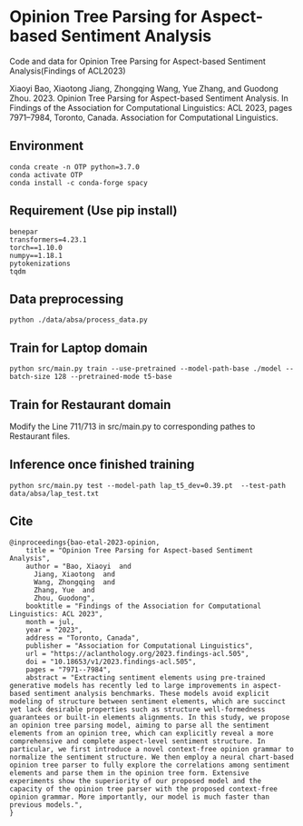 # Opinion Tree Parsing for Aspect-based Sentiment Analysis
Code and data for Opinion Tree Parsing for Aspect-based Sentiment Analysis(Findings of ACL2023)

Xiaoyi Bao, Xiaotong Jiang, Zhongqing Wang, Yue Zhang, and Guodong Zhou. 2023. Opinion Tree Parsing for Aspect-based Sentiment Analysis. In Findings of the Association for Computational Linguistics: ACL 2023, pages 7971–7984, Toronto, Canada. Association for Computational Linguistics.

## Environment
    conda create -n OTP python=3.7.0
    conda activate OTP
    conda install -c conda-forge spacy

## Requirement (Use pip install)
    benepar
    transformers=4.23.1 
    torch==1.10.0
    numpy==1.18.1 
    pytokenizations
    tqdm
## Data preprocessing 

    python ./data/absa/process_data.py
    

## Train for Laptop domain

    python src/main.py train --use-pretrained --model-path-base ./model --batch-size 128 --pretrained-mode t5-base


## Train for Restaurant domain 

Modify the Line 711/713 in src/main.py to corresponding pathes to Restaurant files. 
    
    
## Inference once finished training

    python src/main.py test --model-path lap_t5_dev=0.39.pt  --test-path data/absa/lap_test.txt
    
## Cite
    @inproceedings{bao-etal-2023-opinion,
        title = "Opinion Tree Parsing for Aspect-based Sentiment Analysis",
        author = "Bao, Xiaoyi  and
          Jiang, Xiaotong  and
          Wang, Zhongqing  and
          Zhang, Yue  and
          Zhou, Guodong",
        booktitle = "Findings of the Association for Computational Linguistics: ACL 2023",
        month = jul,
        year = "2023",
        address = "Toronto, Canada",
        publisher = "Association for Computational Linguistics",
        url = "https://aclanthology.org/2023.findings-acl.505",
        doi = "10.18653/v1/2023.findings-acl.505",
        pages = "7971--7984",
        abstract = "Extracting sentiment elements using pre-trained generative models has recently led to large improvements in aspect-based sentiment analysis benchmarks. These models avoid explicit modeling of structure between sentiment elements, which are succinct yet lack desirable properties such as structure well-formedness guarantees or built-in elements alignments. In this study, we propose an opinion tree parsing model, aiming to parse all the sentiment elements from an opinion tree, which can explicitly reveal a more comprehensive and complete aspect-level sentiment structure. In particular, we first introduce a novel context-free opinion grammar to normalize the sentiment structure. We then employ a neural chart-based opinion tree parser to fully explore the correlations among sentiment elements and parse them in the opinion tree form. Extensive experiments show the superiority of our proposed model and the capacity of the opinion tree parser with the proposed context-free opinion grammar. More importantly, our model is much faster than previous models.",
    }
